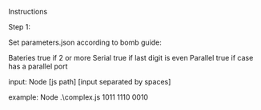 Instructions

Step 1:

Set parameters.json according to bomb guide:

Bateries true if 2 or more
Serial true if last digit is even
Parallel true if case has a parallel port

input: Node [js path] [input separated by spaces]

example: Node .\complex.js 1011 1110 0010
